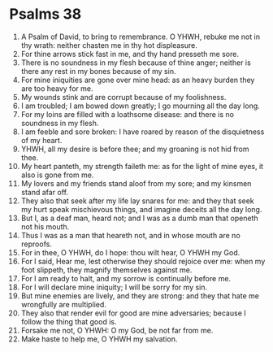 ﻿# Psalms 38
1. A Psalm of David, to bring to remembrance. O YHWH, rebuke me not in thy wrath: neither chasten me in thy hot displeasure. 
2. For thine arrows stick fast in me, and thy hand presseth me sore. 
3. There is no soundness in my flesh because of thine anger; neither is there any rest in my bones because of my sin. 
4. For mine iniquities are gone over mine head: as an heavy burden they are too heavy for me. 
5. My wounds stink and are corrupt because of my foolishness. 
6. I am troubled; I am bowed down greatly; I go mourning all the day long. 
7. For my loins are filled with a loathsome disease: and there is no soundness in my flesh. 
8. I am feeble and sore broken: I have roared by reason of the disquietness of my heart. 
9. YHWH, all my desire is before thee; and my groaning is not hid from thee. 
10. My heart panteth, my strength faileth me: as for the light of mine eyes, it also is gone from me. 
11. My lovers and my friends stand aloof from my sore; and my kinsmen stand afar off. 
12. They also that seek after my life lay snares for me: and they that seek my hurt speak mischievous things, and imagine deceits all the day long. 
13. But I, as a deaf man, heard not; and I was as a dumb man that openeth not his mouth. 
14. Thus I was as a man that heareth not, and in whose mouth are no reproofs. 
15. For in thee, O YHWH, do I hope: thou wilt hear, O YHWH my God. 
16. For I said, Hear me, lest otherwise they should rejoice over me: when my foot slippeth, they magnify themselves against me. 
17. For I am ready to halt, and my sorrow is continually before me. 
18. For I will declare mine iniquity; I will be sorry for my sin. 
19. But mine enemies are lively, and they are strong: and they that hate me wrongfully are multiplied. 
20. They also that render evil for good are mine adversaries; because I follow the thing that good is. 
21. Forsake me not, O YHWH: O my God, be not far from me. 
22. Make haste to help me, O YHWH my salvation. 

